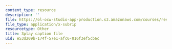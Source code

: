 ```yaml
---
content_type: resource
description: ''
file: https://ol-ocw-studio-app-production.s3.amazonaws.com/courses/res-6-012-introduction-to-probability-spring-2018/e53d209b174f57e1afc6016f3ef5cb6c_8QyQSZQ4uKQ.vtt
file_type: application/x-subrip
resourcetype: Other
title: 3play caption file
uid: e53d209b-174f-57e1-afc6-016f3ef5cb6c
---
```

